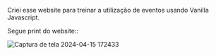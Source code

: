 Criei esse website para treinar a utilização de eventos usando Vanilla Javascript.

Segue print do website::

![Captura de tela 2024-04-15 172433](https://github.com/Joa0DeL1ma/Website_Bateria_Virtual/assets/161715327/c754c072-b09f-43f2-bf6f-b3bed1315835)
